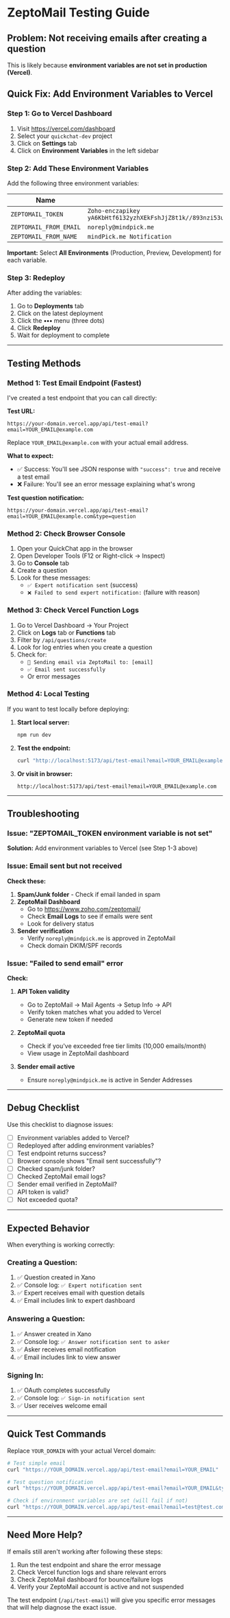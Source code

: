 # ZeptoMail Testing Guide

## Problem: Not receiving emails after creating a question

This is likely because **environment variables are not set in production (Vercel)**.

## Quick Fix: Add Environment Variables to Vercel

### Step 1: Go to Vercel Dashboard

1. Visit https://vercel.com/dashboard
2. Select your `quickchat-dev` project
3. Click on **Settings** tab
4. Click on **Environment Variables** in the left sidebar

### Step 2: Add These Environment Variables

Add the following three environment variables:

| Name | Value |
|------|-------|
| `ZEPTOMAIL_TOKEN` | `Zoho-enczapikey yA6KbHtf6132yzhXEkFshJjZ8t1k//893nzi53uwfcAhK9e33aE5g0A9JtG9LzLejISF4PgAatwTIdi574tdL8JiMNUAKZTGTuv4P2uV48xh8ciEYNYjgZWuCrURGq9IdhIhCS44QvgnWA==` |
| `ZEPTOMAIL_FROM_EMAIL` | `noreply@mindpick.me` |
| `ZEPTOMAIL_FROM_NAME` | `mindPick.me Notification` |

**Important:** Select **All Environments** (Production, Preview, Development) for each variable.

### Step 3: Redeploy

After adding the variables:
1. Go to **Deployments** tab
2. Click on the latest deployment
3. Click the **•••** menu (three dots)
4. Click **Redeploy**
5. Wait for deployment to complete

---

## Testing Methods

### Method 1: Test Email Endpoint (Fastest)

I've created a test endpoint that you can call directly:

**Test URL:**
```
https://your-domain.vercel.app/api/test-email?email=YOUR_EMAIL@example.com
```

Replace `YOUR_EMAIL@example.com` with your actual email address.

**What to expect:**
- ✅ Success: You'll see JSON response with `"success": true` and receive a test email
- ❌ Failure: You'll see an error message explaining what's wrong

**Test question notification:**
```
https://your-domain.vercel.app/api/test-email?email=YOUR_EMAIL@example.com&type=question
```

### Method 2: Check Browser Console

1. Open your QuickChat app in the browser
2. Open Developer Tools (F12 or Right-click → Inspect)
3. Go to **Console** tab
4. Create a question
5. Look for these messages:
   - `✅ Expert notification sent` (success)
   - `❌ Failed to send expert notification:` (failure with reason)

### Method 3: Check Vercel Function Logs

1. Go to Vercel Dashboard → Your Project
2. Click on **Logs** tab or **Functions** tab
3. Filter by `/api/questions/create`
4. Look for log entries when you create a question
5. Check for:
   - `📧 Sending email via ZeptoMail to: [email]`
   - `✅ Email sent successfully`
   - Or error messages

### Method 4: Local Testing

If you want to test locally before deploying:

1. **Start local server:**
   ```bash
   npm run dev
   ```

2. **Test the endpoint:**
   ```bash
   curl "http://localhost:5173/api/test-email?email=YOUR_EMAIL@example.com"
   ```

3. **Or visit in browser:**
   ```
   http://localhost:5173/api/test-email?email=YOUR_EMAIL@example.com
   ```

---

## Troubleshooting

### Issue: "ZEPTOMAIL_TOKEN environment variable is not set"

**Solution:** Add environment variables to Vercel (see Step 1-3 above)

### Issue: Email sent but not received

**Check these:**

1. **Spam/Junk folder** - Check if email landed in spam
2. **ZeptoMail Dashboard**
   - Go to https://www.zoho.com/zeptomail/
   - Check **Email Logs** to see if emails were sent
   - Look for delivery status
3. **Sender verification**
   - Verify `noreply@mindpick.me` is approved in ZeptoMail
   - Check domain DKIM/SPF records

### Issue: "Failed to send email" error

**Check:**

1. **API Token validity**
   - Go to ZeptoMail → Mail Agents → Setup Info → API
   - Verify token matches what you added to Vercel
   - Generate new token if needed

2. **ZeptoMail quota**
   - Check if you've exceeded free tier limits (10,000 emails/month)
   - View usage in ZeptoMail dashboard

3. **Sender email active**
   - Ensure `noreply@mindpick.me` is active in Sender Addresses

---

## Debug Checklist

Use this checklist to diagnose issues:

- [ ] Environment variables added to Vercel?
- [ ] Redeployed after adding environment variables?
- [ ] Test endpoint returns success?
- [ ] Browser console shows "Email sent successfully"?
- [ ] Checked spam/junk folder?
- [ ] Checked ZeptoMail email logs?
- [ ] Sender email verified in ZeptoMail?
- [ ] API token is valid?
- [ ] Not exceeded quota?

---

## Expected Behavior

When everything is working correctly:

### Creating a Question:
1. ✅ Question created in Xano
2. ✅ Console log: `✅ Expert notification sent`
3. ✅ Expert receives email with question details
4. ✅ Email includes link to expert dashboard

### Answering a Question:
1. ✅ Answer created in Xano
2. ✅ Console log: `✅ Answer notification sent to asker`
3. ✅ Asker receives email notification
4. ✅ Email includes link to view answer

### Signing In:
1. ✅ OAuth completes successfully
2. ✅ Console log: `✅ Sign-in notification sent`
3. ✅ User receives welcome email

---

## Quick Test Commands

Replace `YOUR_DOMAIN` with your actual Vercel domain:

```bash
# Test simple email
curl "https://YOUR_DOMAIN.vercel.app/api/test-email?email=YOUR_EMAIL"

# Test question notification
curl "https://YOUR_DOMAIN.vercel.app/api/test-email?email=YOUR_EMAIL&type=question"

# Check if environment variables are set (will fail if not)
curl "https://YOUR_DOMAIN.vercel.app/api/test-email?email=test@test.com"
```

---

## Need More Help?

If emails still aren't working after following these steps:

1. Run the test endpoint and share the error message
2. Check Vercel function logs and share relevant errors
3. Check ZeptoMail dashboard for bounce/failure logs
4. Verify your ZeptoMail account is active and not suspended

The test endpoint (`/api/test-email`) will give you specific error messages that will help diagnose the exact issue.
